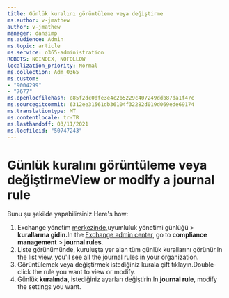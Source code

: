 ```yaml
---
title: Günlük kuralını görüntüleme veya değiştirme
ms.author: v-jmathew
author: v-jmathew
manager: dansimp
ms.audience: Admin
ms.topic: article
ms.service: o365-administration
ROBOTS: NOINDEX, NOFOLLOW
localization_priority: Normal
ms.collection: Adm_O365
ms.custom:
- "9004299"
- "7677"
ms.openlocfilehash: e85f2dc0dfe3e4c2b5229c407249ddb87da1f47c
ms.sourcegitcommit: 6312ee31561db36104f32282d019d069ede69174
ms.translationtype: MT
ms.contentlocale: tr-TR
ms.lasthandoff: 03/11/2021
ms.locfileid: "50747243"
---
```

# <a name="view-or-modify-a-journal-rule"></a><span data-ttu-id="46c6a-102">Günlük kuralını görüntüleme veya değiştirme</span><span class="sxs-lookup"><span data-stu-id="46c6a-102">View or modify a journal rule</span></span>

<span data-ttu-id="46c6a-103">Bunu şu şekilde yapabilirsiniz:</span><span class="sxs-lookup"><span data-stu-id="46c6a-103">Here's how:</span></span>

1. <span data-ttu-id="46c6a-104">Exchange yönetim [merkezinde,](https://go.microsoft.com/fwlink/p/?linkid=2059104)uyumluluk yönetimi günlüğü   >  **kurallarına gidin.**</span><span class="sxs-lookup"><span data-stu-id="46c6a-104">In the [Exchange admin center](https://go.microsoft.com/fwlink/p/?linkid=2059104), go to **compliance management** > **journal rules**.</span></span>
2. <span data-ttu-id="46c6a-105">Liste görünümünde, kuruluşta yer alan tüm günlük kurallarını görünür.</span><span class="sxs-lookup"><span data-stu-id="46c6a-105">In the list view, you'll see all the journal rules in your organization.</span></span>
3. <span data-ttu-id="46c6a-106">Görüntülemek veya değiştirmek istediğiniz kurala çift tıklayın.</span><span class="sxs-lookup"><span data-stu-id="46c6a-106">Double-click the rule you want to view or modify.</span></span>
4. <span data-ttu-id="46c6a-107">Günlük **kuralında,** istediğiniz ayarları değiştirin.</span><span class="sxs-lookup"><span data-stu-id="46c6a-107">In **journal rule**, modify the settings you want.</span></span>
